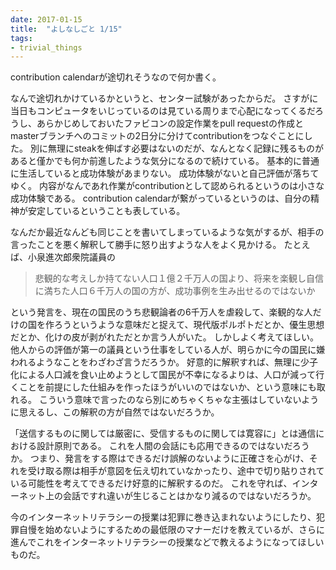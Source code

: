 ```yaml
---
date: 2017-01-15
title:  "よしなしごと 1/15"
tags:
- trivial_things
---
```


contribution calendarが途切れそうなので何か書く。

なんで途切れかけているかというと、センター試験があったからだ。
さすがに当日もコンピュータをいじっているのは見ている周りまで心配になってくるだろうし、あらかじめしておいたファビコンの設定作業をpull requestの作成とmasterブランチへのコミットの2日分に分けてcontributionをつなぐことにした。
別に無理にsteakを伸ばす必要はないのだが、なんとなく記録に残るものがあると僅かでも何か前進したような気分になるので続けている。
基本的に普通に生活していると成功体験があまりない。
成功体験がないと自己評価が落ちてゆく。
内容がなんであれ作業がcontributionとして認められるというのは小さな成功体験である。
contribution calendarが繋がっているというのは、自分の精神が安定しているということも表している。

なんだか最近なんども同じことを書いてしまっているような気がするが、相手の言ったことを悪く解釈して勝手に怒り出すような人をよく見かける。
たとえば、小泉進次郎衆院議員の

 > 悲観的な考えしか持てない人口１億２千万人の国より、将来を楽観し自信に満ちた人口６千万人の国の方が、成功事例を生み出せるのではないか

という発言を、現在の国民のうち悲観論者の6千万人を虐殺して、楽観的な人だけの国を作ろうというような意味だと捉えて、現代版ポルポトだとか、優生思想だとか、化けの皮が剥がれただとか言う人がいた。
しかしよく考えてほしい。他人からの評価が第一の議員という仕事をしている人が、明らかに今の国民に嫌われるようなことをわざわざ言うだろうか。
好意的に解釈すれば、無理に少子化による人口減を食い止めようとして国民が不幸になるよりは、人口が減って行くことを前提にした仕組みを作ったほうがいいのではないか、という意味にも取れる。
こういう意味で言ったのなら別にめちゃくちゃな主張はしていないように思えるし、この解釈の方が自然ではないだろうか。

「送信するものに関しては厳密に、受信するものに関しては寛容に」とは通信における設計原則である。
これを人間の会話にも応用できるのではないだろうか。
つまり、発言をする際はできるだけ誤解のないように正確さを心がけ、それを受け取る際は相手が意図を伝え切れていなかったり、途中で切り貼りされている可能性を考えてできるだけ好意的に解釈するのだ。
これを守れば、インターネット上の会話ですれ違いが生じることはかなり減るのではないだろうか。

今のインターネットリテラシーの授業は犯罪に巻き込まれないようにしたり、犯罪自慢を始めないようにするための最低限のマナーだけを教えているが、さらに進んでこれをインターネットリテラシーの授業などで教えるようになってほしいものだ。